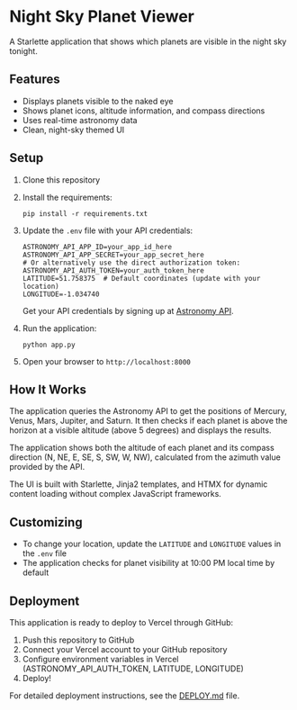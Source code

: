 # Night Sky Planet Viewer

A Starlette application that shows which planets are visible in the night sky tonight.

## Features

- Displays planets visible to the naked eye
- Shows planet icons, altitude information, and compass directions
- Uses real-time astronomy data
- Clean, night-sky themed UI

## Setup

1. Clone this repository
2. Install the requirements:
   ```
   pip install -r requirements.txt
   ```
3. Update the `.env` file with your API credentials:
   ```
   ASTRONOMY_API_APP_ID=your_app_id_here
   ASTRONOMY_API_APP_SECRET=your_app_secret_here
   # Or alternatively use the direct authorization token:
   ASTRONOMY_API_AUTH_TOKEN=your_auth_token_here
   LATITUDE=51.758375  # Default coordinates (update with your location)
   LONGITUDE=-1.034740
   ```

   Get your API credentials by signing up at [Astronomy API](https://astronomyapi.com/).

4. Run the application:
   ```
   python app.py
   ```
5. Open your browser to `http://localhost:8000`

## How It Works

The application queries the Astronomy API to get the positions of Mercury, Venus, Mars, Jupiter, and Saturn. It then checks if each planet is above the horizon at a visible altitude (above 5 degrees) and displays the results.

The application shows both the altitude of each planet and its compass direction (N, NE, E, SE, S, SW, W, NW), calculated from the azimuth value provided by the API.

The UI is built with Starlette, Jinja2 templates, and HTMX for dynamic content loading without complex JavaScript frameworks.

## Customizing

- To change your location, update the `LATITUDE` and `LONGITUDE` values in the `.env` file
- The application checks for planet visibility at 10:00 PM local time by default

## Deployment

This application is ready to deploy to Vercel through GitHub:

1. Push this repository to GitHub
2. Connect your Vercel account to your GitHub repository
3. Configure environment variables in Vercel (ASTRONOMY_API_AUTH_TOKEN, LATITUDE, LONGITUDE)
4. Deploy!

For detailed deployment instructions, see the [DEPLOY.md](DEPLOY.md) file. 